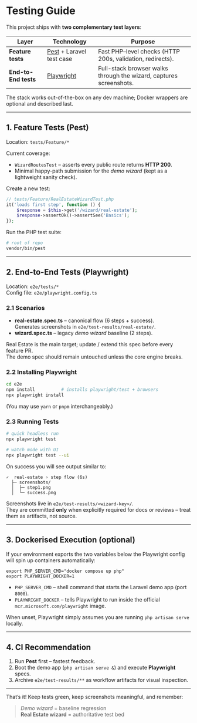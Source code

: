 # Testing Guide

This project ships with **two complementary test layers**:

| Layer | Technology | Purpose |
|-------|------------|---------|
| **Feature tests** | [Pest](https://pestphp.com) + Laravel test case | Fast PHP–level checks (HTTP 200s, validation, redirects). |
| **End-to-End tests** | [Playwright](https://playwright.dev) | Full-stack browser walks through the wizard, captures screenshots. |

The stack works out-of-the-box on any dev machine; Docker wrappers are optional and described last.

---

## 1. Feature Tests (Pest)

Location: `tests/Feature/*`

Current coverage:

* `WizardRoutesTest` – asserts every public route returns **HTTP 200**.
* Minimal happy-path submission for the *demo wizard* (kept as a lightweight sanity check).

Create a new test:

```php
// tests/Feature/RealEstateWizardTest.php
it('loads first step', function () {
    $response = $this->get('/wizard/real-estate');
    $response->assertOk()->assertSee('Basics');
});
```

Run the PHP test suite:

```bash
# root of repo
vendor/bin/pest
```

---

## 2. End-to-End Tests (Playwright)

Location: `e2e/tests/*`  
Config file: `e2e/playwright.config.ts`

### 2.1 Scenarios

* **real-estate.spec.ts** – canonical flow (6 steps + success).  
  Generates screenshots in `e2e/test-results/real-estate/`.
* **wizard.spec.ts** – legacy *demo wizard* baseline (2 steps).

Real Estate is the main target; update / extend this spec before every feature PR.  
The demo spec should remain untouched unless the core engine breaks.

### 2.2 Installing Playwright

```bash
cd e2e
npm install          # installs playwright/test + browsers
npx playwright install
```

(You may use `yarn` or `pnpm` interchangeably.)

### 2.3 Running Tests

```bash
# quick headless run
npx playwright test

# watch mode with UI
npx playwright test --ui
```

On success you will see output similar to:

```
✓  real-estate › step flow (6s)
  ├─ screenshots/
  │  ├─ step1.png
  │  └─ success.png
```

Screenshots live in `e2e/test-results/<wizard-key>/`.  
They are committed **only** when explicitly required for docs or reviews – treat them as artifacts, not source.

---

## 3. Dockerised Execution (optional)

If your environment exports the two variables below the Playwright config will spin up containers automatically:

```
export PHP_SERVER_CMD="docker compose up php"
export PLAYWRIGHT_DOCKER=1
```

* `PHP_SERVER_CMD` – shell command that starts the Laravel demo app (port `8000`).  
* `PLAYWRIGHT_DOCKER` – tells Playwright to run inside the official `mcr.microsoft.com/playwright` image.

When unset, Playwright simply assumes you are running `php artisan serve` locally.

---

## 4. CI Recommendation

1. Run **Pest** first – fastest feedback.  
2. Boot the demo app (`php artisan serve &`) and execute **Playwright** specs.  
3. Archive `e2e/test-results/**` as workflow artifacts for visual inspection.

---

That’s it! Keep tests green, keep screenshots meaningful, and remember:

> *Demo wizard* = baseline regression  
> **Real Estate wizard** = authoritative test bed
